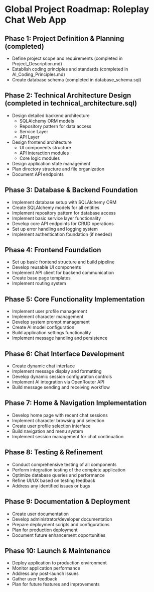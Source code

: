 # Global Project Roadmap: Roleplay Chat Web App

## Phase 1: Project Definition & Planning (completed)
- Define project scope and requirements (completed in Project_Description.md)
- Establish coding principles and standards (completed in AI_Coding_Principles.md)
- Create database schema (completed in database_schema.sql)

## Phase 2: Technical Architecture Design (completed in technical_architecture.sql)
- Design detailed backend architecture
  - SQLAlchemy ORM models
  - Repository pattern for data access
  - Service Layer
  - API Layer
- Design frontend architecture
  - UI components structure
  - API interaction modules
  - Core logic modules
- Design application state management
- Plan directory structure and file organization
- Document API endpoints

## Phase 3: Database & Backend Foundation
- Implement database setup with SQLAlchemy ORM
- Create SQLAlchemy models for all entities
- Implement repository pattern for database access
- Implement basic service layer functionality
- Develop core API endpoints for CRUD operations
- Set up error handling and logging system
- Implement authentication foundation (if needed)

## Phase 4: Frontend Foundation
- Set up basic frontend structure and build pipeline
- Develop reusable UI components
- Implement API client for backend communication
- Create base page templates
- Implement routing system

## Phase 5: Core Functionality Implementation
- Implement user profile management
- Implement character management
- Develop system prompt management
- Create AI model configuration
- Build application settings functionality
- Implement message handling and persistence

## Phase 6: Chat Interface Development
- Create dynamic chat interface
- Implement message display and formatting
- Develop dynamic session configuration controls
- Implement AI integration via OpenRouter API
- Build message sending and receiving workflow

## Phase 7: Home & Navigation Implementation
- Develop home page with recent chat sessions
- Implement character browsing and selection
- Create user profile selection interface
- Build navigation and menu system
- Implement session management for chat continuation

## Phase 8: Testing & Refinement
- Conduct comprehensive testing of all components
- Perform integration testing of the complete application
- Optimize database queries and performance
- Refine UI/UX based on testing feedback
- Address any identified issues or bugs

## Phase 9: Documentation & Deployment
- Create user documentation
- Develop administrator/developer documentation
- Prepare deployment scripts and configurations
- Plan for production deployment
- Document future enhancement opportunities

## Phase 10: Launch & Maintenance
- Deploy application to production environment
- Monitor application performance
- Address any post-launch issues
- Gather user feedback
- Plan for future features and improvements